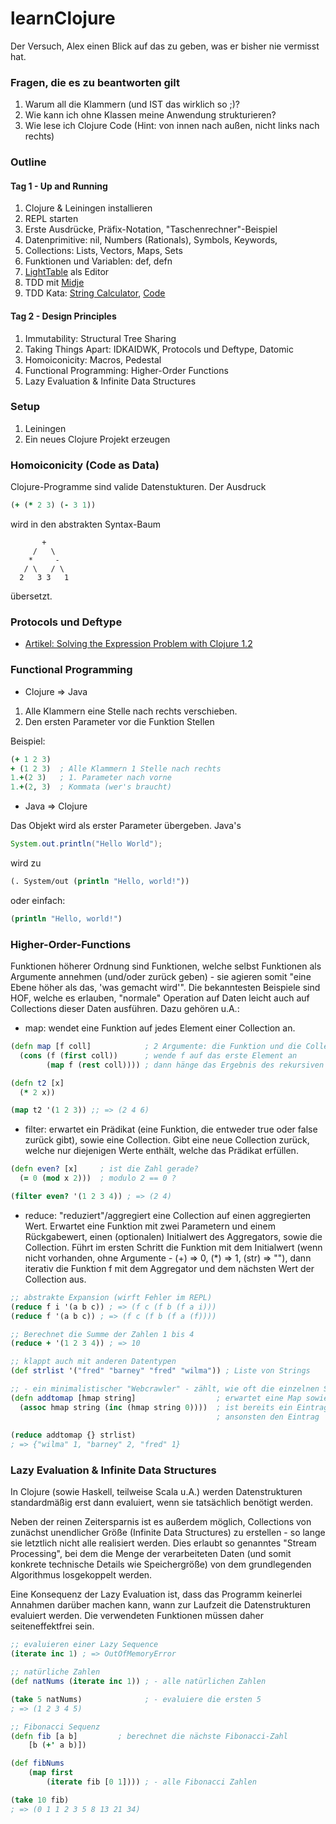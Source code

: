 learnClojure
============

Der Versuch, Alex einen Blick auf das zu geben, was er bisher nie vermisst hat.

### Fragen, die es zu beantworten gilt

1. Warum all die Klammern (und IST das wirklich so ;)?
2. Wie kann ich ohne Klassen meine Anwendung strukturieren?
3. Wie lese ich Clojure Code (Hint: von innen nach außen, nicht links nach rechts)

### Outline

#### Tag 1 - Up and Running

1. Clojure & Leiningen installieren  
2. REPL starten
3. Erste Ausdrücke, Präfix-Notation, "Taschenrechner"-Beispiel
4. Datenprimitive: nil, Numbers (Rationals), Symbols, Keywords,
5. Collections: Lists, Vectors, Maps, Sets
6. Funktionen und Variablen: def, defn
7. [LightTable](http://www.lighttable.com/) als Editor
8. TDD mit [Midje](https://github.com/marick/Midje)
9. TDD Kata: [String Calculator](http://osherove.com/tdd-kata-1/), [Code](https://github.com/nchapon/string-calculator)

#### Tag 2 - Design Principles

1. Immutability: Structural Tree Sharing
2. Taking Things Apart: IDKAIDWK, Protocols und Deftype, Datomic
3. Homoiconicity: Macros, Pedestal
4. Functional Programming: Higher-Order Functions
5. Lazy Evaluation & Infinite Data Structures

### Setup

1. Leiningen
2. Ein neues Clojure Projekt erzeugen


### Homoiconicity (Code as Data)

Clojure-Programme sind valide Datenstukturen. Der Ausdruck
```Clojure
(+ (* 2 3) (- 3 1))
```
wird in den abstrakten Syntax-Baum

```
       +
     /   \
    *     -
   / \   / \
  2   3 3   1
```
übersetzt.


### Protocols und Deftype

- [Artikel: Solving the Expression Problem with Clojure 1.2](http://www.ibm.com/developerworks/library/j-clojure-protocols/)

### Functional Programming

- Clojure => Java 

1. Alle Klammern eine Stelle nach rechts verschieben.
2. Den ersten Parameter vor die Funktion Stellen

Beispiel:

```Clojure 
(+ 1 2 3)  
+ (1 2 3)  ; Alle Klammern 1 Stelle nach rechts
1.+(2 3)   ; 1. Parameter nach vorne
1.+(2, 3)  ; Kommata (wer's braucht)
```


- Java => Clojure

Das Objekt wird als erster Parameter übergeben.
Java's 

```Java 
System.out.println("Hello World");
``` 
wird zu 

```Clojure
(. System/out (println "Hello, world!"))
```
oder einfach:
```Clojure
(println "Hello, world!")
```

### Higher-Order-Functions

Funktionen höherer Ordnung sind Funktionen, welche selbst Funktionen als Argumente annehmen (und/oder zurück geben) - sie agieren somit "eine Ebene höher als das, 'was gemacht wird'".
Die bekanntesten Beispiele sind HOF, welche es erlauben, "normale" Operation auf Daten leicht auch auf Collections dieser Daten ausführen. Dazu gehören u.A.:

- map: wendet eine Funktion auf jedes Element einer Collection an.

```Clojure
(defn map [f coll]            ; 2 Argumente: die Funktion und die Collection
  (cons (f (first coll))      ; wende f auf das erste Element an
        (map f (rest coll)))) ; dann hänge das Ergebnis des rekursiven Aufrufs an

(defn t2 [x] 
  (* 2 x))

(map t2 '(1 2 3)) ;; => (2 4 6)
```

- filter: erwartet ein Prädikat (eine Funktion, die entweder true oder false zurück gibt), sowie eine Collection. Gibt eine neue Collection zurück, welche nur diejenigen Werte enthält, welche das Prädikat erfüllen.

```Clojure
(defn even? [x]     ; ist die Zahl gerade?
  (= 0 (mod x 2)))  ; modulo 2 == 0 ?

(filter even? '(1 2 3 4)) ; => (2 4)
```

- reduce: "reduziert"/aggregiert eine Collection auf einen aggregierten Wert. Erwartet eine Funktion mit zwei Parametern und einem Rückgabewert, einen (optionalen) Initialwert des Aggregators, sowie die Collection. Führt im ersten Schritt die Funktion mit dem Initialwert (wenn nicht vorhanden, ohne Argumente - (+) => 0, (*) => 1, (str) => ""), dann iterativ die Funktion f mit dem Aggregator und dem nächsten Wert der Collection aus.

```Clojure
;; abstrakte Expansion (wirft Fehler im REPL)
(reduce f i '(a b c)) ; => (f c (f b (f a i)))
(reduce f '(a b c)) ; => (f c (f b (f a (f))))

;; Berechnet die Summe der Zahlen 1 bis 4
(reduce + '(1 2 3 4)) ; => 10

;; klappt auch mit anderen Datentypen
(def strlist '("fred" "barney" "fred" "wilma")) ; Liste von Strings

;; - ein minimalistischer "Webcrawler" - zählt, wie oft die einzelnen Strings vorkommen
(defn addtomap [hmap string]                  ; erwartet eine Map sowie einen String
  (assoc hmap string (inc (hmap string 0))))  ; ist bereits ein Eintrag 'string' vorhanden, inkrementieren
                                              ; ansonsten den Eintrag 'string' -> 0 hinzufügen
  
(reduce addtomap {} strlist)  
; => {"wilma" 1, "barney" 2, "fred" 1}
```

### Lazy Evaluation & Infinite Data Structures

In Clojure (sowie Haskell, teilweise Scala u.A.) werden Datenstrukturen standardmäßig erst dann evaluiert, wenn sie tatsächlich benötigt werden.

Neben der reinen Zeitersparnis ist es außerdem möglich, Collections von zunächst unendlicher Größe (Infinite Data Structures) zu erstellen - so lange sie letztlich nicht alle realisiert werden.
Dies erlaubt so genanntes "Stream Processing", bei dem die Menge der verarbeiteten Daten (und somit konkrete technische Details wie Speichergröße) von dem grundlegenden Algorithmus losgekoppelt werden.

Eine Konsequenz der Lazy Evaluation ist, dass das Programm keinerlei Annahmen darüber machen kann, wann zur Laufzeit die Datenstrukturen evaluiert werden. Die verwendeten Funktionen müssen daher seiteneffektfrei sein.

```Clojure
;; evaluieren einer Lazy Sequence
(iterate inc 1) ; => OutOfMemoryError

;; natürliche Zahlen
(def natNums (iterate inc 1)) ; - alle natürlichen Zahlen

(take 5 natNums)              ; - evaluiere die ersten 5
; => (1 2 3 4 5) 

;; Fibonacci Sequenz
(defn fib [a b]         ; berechnet die nächste Fibonacci-Zahl
    [b (+' a b)]) 

(def fibNums 
    (map first 
        (iterate fib [0 1]))) ; - alle Fibonacci Zahlen

(take 10 fib) 
; => (0 1 1 2 3 5 8 13 21 34)
```
